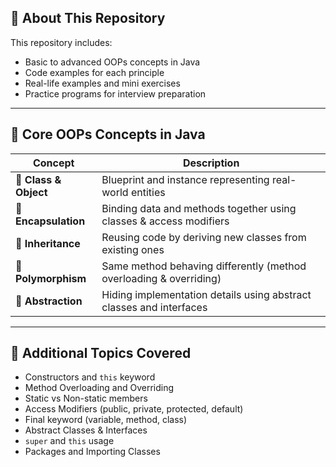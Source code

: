 ## 🚀 About This Repository

This repository includes:
- Basic to advanced OOPs concepts in Java  
- Code examples for each principle  
- Real-life examples and mini exercises  
- Practice programs for interview preparation  

---

## 🧠 Core OOPs Concepts in Java

| Concept | Description |
|----------|-------------|
| 🔹 **Class & Object** | Blueprint and instance representing real-world entities |
| 🔹 **Encapsulation** | Binding data and methods together using classes & access modifiers |
| 🔹 **Inheritance** | Reusing code by deriving new classes from existing ones |
| 🔹 **Polymorphism** | Same method behaving differently (method overloading & overriding) |
| 🔹 **Abstraction** | Hiding implementation details using abstract classes and interfaces |

---

## 📘 Additional Topics Covered

- Constructors and `this` keyword  
- Method Overloading and Overriding  
- Static vs Non-static members  
- Access Modifiers (public, private, protected, default)  
- Final keyword (variable, method, class)  
- Abstract Classes & Interfaces  
- `super` and `this` usage  
- Packages and Importing Classes 
